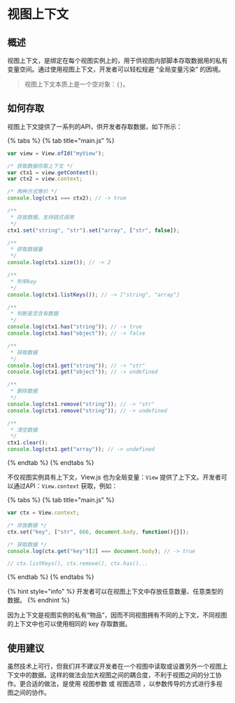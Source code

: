 # 视图上下文

## 概述

视图上下文，是绑定在每个视图实例上的，用于供视图内部脚本存取数据用的私有变量空间。通过使用视图上下文，开发者可以轻松规避 “全局变量污染” 的困境。

> 视图上下文本质上是一个空对象：`{}`。

## 如何存取

视图上下文提供了一系列的API，供开发者存取数据，如下所示：

{% tabs %}
{% tab title="main.js" %}
```javascript
var view = View.ofId("myView");

/* 获取数据存取上下文 */
var ctx1 = view.getContext();
var ctx2 = view.context;

/* 两种方式等价 */
console.log(ctx1 === ctx2); // -> true

/**
 * 存放数据。支持链式调用
 */
ctx1.set("string", "str").set("array", ["str", false]);

/**
 * 获取数据量
 */
console.log(ctx1.size()); // -> 2

/**
 * 列举key
 */
console.log(ctx1.listKeys()); // -> ["string", "array"]

/**
 * 判断是否含有数据
 */
console.log(ctx1.has("string")); // -> true
console.log(ctx1.has("object")); // -> false

/**
 * 获取数据
 */
console.log(ctx1.get("string")); // -> "str"
console.log(ctx1.get("object")); // -> undefined

/**
 * 删除数据
 */
console.log(ctx1.remove("string")); // -> "str"
console.log(ctx1.remove("string")); // -> undefined

/**
 * 清空数据
 */
ctx1.clear();
console.log(ctx1.get("array")); // -> undefined
```
{% endtab %}
{% endtabs %}

不仅视图实例具有上下文，View.js 也为全局变量：`View` 提供了上下文。开发者可以通过API：`View.context` 获取，例如：

{% tabs %}
{% tab title="main.js" %}
```javascript
var ctx = View.context;

/* 存放数据 */
ctx.set("key", ["str", 666, document.body, function(){}]);

/* 获取数据 */
console.log(ctx.get("key")[2] === document.body); // -> true

// ctx.listKeys(), ctx.remove(), ctx.has()...
```
{% endtab %}
{% endtabs %}

{% hint style="info" %}
开发者可以在视图上下文中存放任意数量、任意类型的数据。
{% endhint %}

因为上下文是视图实例的私有“物品”，因而不同视图拥有不同的上下文，不同视图的上下文中也可以使用相同的 key 存取数据。

## 使用建议

虽然技术上可行，但我们并不建议开发者在一个视图中读取或设置另外一个视图上下文中的数据。这样的做法会加大视图之间的耦合度，不利于视图之间的分工协作。更合适的做法，是使用 视图参数 或 视图选项 ，以参数传导的方式进行多视图之间的协作。

